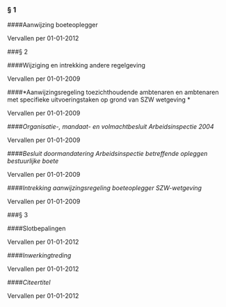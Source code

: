 <meta http-equiv='Content-Type' content='text/html; charset=utf-8' />

### §  1  

####Aanwijzing boeteoplegger

Vervallen per 01-01-2012 

###§ 2 

####Wijziging en intrekking andere regelgeving

Vervallen per 01-01-2009 

####*Aanwijzingsregeling toezichthoudende ambtenaren en ambtenaren met specifieke uitvoeringstaken op grond van SZW wetgeving *

Vervallen per 01-01-2009 

####*Organisatie-, mandaat- en volmachtbesluit Arbeidsinspectie 2004*

Vervallen per 01-01-2009 

####*Besluit doormandatering Arbeidsinspectie betreffende opleggen bestuurlijke boete*

Vervallen per 01-01-2009 

####*Intrekking aanwijzingsregeling boeteoplegger SZW-wetgeving*

Vervallen per 01-01-2009 

###§ 3 

####Slotbepalingen

Vervallen per 01-01-2012 

####*Inwerkingtreding*

Vervallen per 01-01-2012 

####*Citeertitel*

Vervallen per 01-01-2012 

